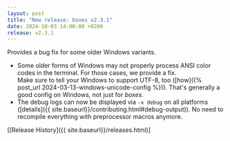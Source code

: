 ```yaml
---
layout: post
title: "New release: boxes v2.3.1"
date: 2024-10-03 14:00:00 +0200
release: v2.3.1
---
```


Provides a bug fix for some older Windows variants.<!--break-->

- Some older forms of Windows may not properly process ANSI color codes in the terminal. For those cases, we provide
  a fix.  
  Make sure to tell your Windows to support UTF-8, too
  ([how]({% post_url 2024-03-13-windows-unicode-config %})). That's generally a good config on
  Windows, not just for *boxes*.
- The debug logs can now be displayed via `-x debug` on all platforms
  ([details]({{ site.baseurl}}/contributing.html#debug-output)). No need to recompile everything with
  preprocessor macros anymore.

[[Release History]({{ site.baseurl}}/releases.html)]
